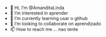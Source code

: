 - 👋 Hi, I’m @AmanditaLinda
- 👀 I’m interested in aprender
- 🌱 I’m currently learning usar o github
- 💞️ I’m looking to collaborate on aprendizado
- 📫 How to reach me ... nao tente

<!---
AmanditaLinda/AmanditaLinda is a ✨ special ✨ repository because its `README.md` (this file) appears on your GitHub profile.
You can click the Preview link to take a look at your changes.
--->
